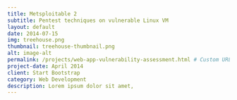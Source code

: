 ```yaml
---
title: Metsploitable 2 
subtitle: Pentest techniques on vulnerable Linux VM
layout: default
date: 2014-07-15
img: treehouse.png
thumbnail: treehouse-thumbnail.png
alt: image-alt
permalink: /projects/web-app-vulnerability-assessment.html # Custom URL for the post
project-date: April 2014
client: Start Bootstrap
category: Web Development
description: Lorem ipsum dolor sit amet,
---
```

